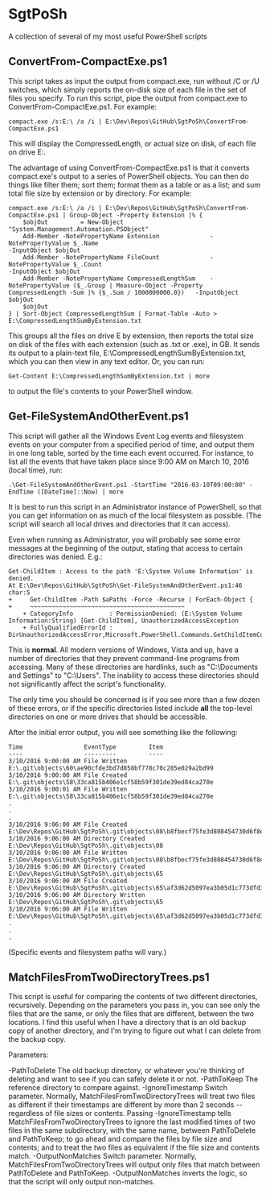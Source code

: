 # SgtPoSh
A collection of several of my most useful PowerShell scripts

## ConvertFrom-CompactExe.ps1
This script takes as input the output from compact.exe, run without /C or /U switches, which simply reports the on-disk size of each file in the set of files you specify. To run this script, pipe the output from compact.exe to ConvertFrom-CompactExe.ps1. For example:

```
compact.exe /s:E:\ /a /i | E:\Dev\Repos\GitHub\SgtPoSh\ConvertFrom-CompactExe.ps1
```

This will display the CompressedLength, or actual size on disk, of each file on drive E:.

The advantage of using ConvertFrom-CompactExe.ps1 is that it converts compact.exe's output to a series of PowerShell objects. You can then do things like filter them; sort them; format them as a table or as a list; and sum total file size by extension or by directory. For example:

```
compact.exe /s:E:\ /a /i | E:\Dev\Repos\GitHub\SgtPoSh\ConvertFrom-CompactExe.ps1 | Group-Object -Property Extension |% {
    $objOut         = New-Object "System.Management.Automation.PSObject"
    Add-Member -NotePropertyName Extension              -NotePropertyValue $_.Name                                                                                  -InputObject $objOut
    Add-Member -NotePropertyName FileCount              -NotePropertyValue $_.Count                                                                                 -InputObject $objOut
    Add-Member -NotePropertyName CompressedLengthSum    -NotePropertyValue ($_.Group | Measure-Object -Property CompressedLength -Sum |% {$_.Sum / 1000000000.0})   -InputObject $objOut
    $objOut
} | Sort-Object CompressedLengthSum | Format-Table -Auto > E:\CompressedLengthSumByExtension.txt
```

This groups all the files on drive E by extension, then reports the total size on disk of the files with each extension (such as .txt or .exe), in GB. It sends its output to a plain-text file, E:\CompressedLengthSumByExtension.txt, which you can then view in any text editor. Or, you can run:

```
Get-Content E:\CompressedLengthSumByExtension.txt | more
```

to output the file's contents to your PowerShell window.

## Get-FileSystemAndOtherEvent.ps1
This script will gather all the Windows Event Log events and filesystem events on your computer from a specified period of time, and output them in one long table, sorted by the time each event occurred. For instance, to list all the events that have taken place since 9:00 AM on March 10, 2016 (local time), run:

```
.\Get-FileSystemAndOtherEvent.ps1 -StartTime "2016-03-10T09:00:00" -EndTime ([DateTime]::Now) | more
```

It is best to run this script in an Administrator instance of PowerShell, so that you can get information on as much of the local filesystem as possible. (The script will search all local drives and directories that it can access).

Even when running as Administrator, you will probably see some error messages at the beginning of the output, stating that access to certain directories was denied. E.g.:

```
Get-ChildItem : Access to the path 'E:\System Volume Information' is denied.
At E:\Dev\Repos\GitHub\SgtPoSh\Get-FileSystemAndOtherEvent.ps1:46 char:5
+     Get-ChildItem -Path $aPaths -Force -Recurse | ForEach-Object {
+     ~~~~~~~~~~~~~~~~~~~~~~~~~~~~~~~~~~~~~~~~~~~
    + CategoryInfo          : PermissionDenied: (E:\System Volume Information:String) [Get-ChildItem], UnauthorizedAccessException
    + FullyQualifiedErrorId : DirUnauthorizedAccessError,Microsoft.PowerShell.Commands.GetChildItemCommand
```

This is **normal**. All modern versions of Windows, Vista and up, have a number of directories that they prevent command-line programs from accessing. Many of these directories are hardlinks, such as "C:\Documents and Settings" to "C:\Users". The inability to access these directories should not significantly affect the script's functionality.

The only time you should be concerned is if you see more than a few dozen of these errors, or if the specific directories listed include **all** the top-level directories on one or more drives that should be accessible.

After the initial error output, you will see something like the following:

```
Time                 EventType         Item
----                 ---------         ----
3/10/2016 9:00:00 AM File Written      E:\.git\objects\60\ae90cfde3bd7d858bf778c70c285e029a2bd99
3/10/2016 9:00:00 AM File Created      E:\.git\objects\58\33ca815b406e1cf58b59f301de39ed84ca270e
3/10/2016 9:00:01 AM File Written      E:\.git\objects\58\33ca815b406e1cf58b59f301de39ed84ca270e
.
.
.
3/10/2016 9:06:00 AM File Created      E:\Dev\Repos\GitHub\SgtPoSh\.git\objects\08\b8fbecf75fe3d808454730d6f8ef832e425a85
3/10/2016 9:06:00 AM Directory Created E:\Dev\Repos\GitHub\SgtPoSh\.git\objects\08
3/10/2016 9:06:00 AM File Written      E:\Dev\Repos\GitHub\SgtPoSh\.git\objects\08\b8fbecf75fe3d808454730d6f8ef832e425a85
3/10/2016 9:06:00 AM Directory Created E:\Dev\Repos\GitHub\SgtPoSh\.git\objects\65
3/10/2016 9:06:00 AM File Created      E:\Dev\Repos\GitHub\SgtPoSh\.git\objects\65\af3d62d5097ea3b05d1c773dfd3500af3aa4fc
3/10/2016 9:06:00 AM Directory Written E:\Dev\Repos\GitHub\SgtPoSh\.git\objects\65
3/10/2016 9:06:00 AM File Written      E:\Dev\Repos\GitHub\SgtPoSh\.git\objects\65\af3d62d5097ea3b05d1c773dfd3500af3aa4fc
.
.
.
```

(Specific events and filesystem paths will vary.)

## MatchFilesFromTwoDirectoryTrees.ps1

This script is useful for comparing the contents of two different directories, recursively. Depending on the parameters you pass in, you can see only the files that are the same, or only the files that are different, between the two locations. I find this useful when I have a directory that is an old backup copy of another directory, and I'm trying to figure out what I can delete from the backup copy.

Parameters:

-PathToDelete The old backup directory, or whatever you're thinking of deleting and want to see if you can safely delete it or not.
-PathToKeep The reference directory to compare against.
-IgnoreTimestamp Switch parameter. Normally, MatchFilesFromTwoDirectoryTrees will treat two files as different if their timestamps are different by more than 2 seconds -- regardless of file sizes or contents. Passing -IgnoreTimestamp tells MatchFilesFromTwoDirectoryTrees to ignore the last modified times of two files in the same subdirectory, with the same name, between PathToDelete and PathToKeep; to go ahead and compare the files by file size and contents; and to treat the two files as equivalent if the file size and contents match.
-OutputNonMatches Switch parameter. Normally, MatchFilesFromTwoDirectoryTrees will output only files that match between PathToDelete and PathToKeep. -OutputNonMatches inverts the logic, so that the script will only output non-matches.
